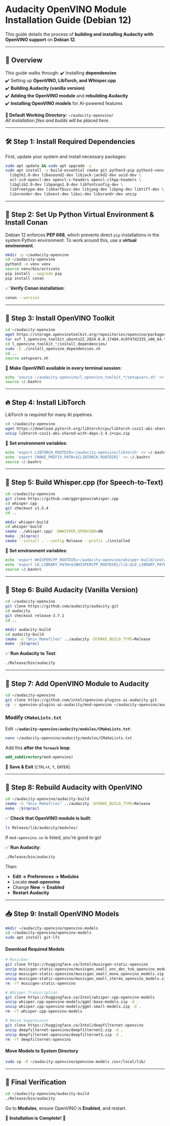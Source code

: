 # **Audacity OpenVINO Module Installation Guide (Debian 12)**

This guide details the process of **building and installing Audacity with OpenVINO support** on **Debian 12**.

---

## **📌 Overview**
This guide walks through:
✔️ Installing **dependencies**  
✔️ Setting up **OpenVINO, LibTorch, and Whisper.cpp**  
✔️ **Building Audacity (vanilla version)**  
✔️ **Adding the OpenVINO module** and **rebuilding Audacity**  
✔️ **Installing OpenVINO models** for AI-powered features  

**📁 Default Working Directory:** `~/audacity-openvino/`  
_All installation files and builds will be placed here._

---

## **🛠 Step 1: Install Required Dependencies**
First, update your system and install necessary packages:
```bash
sudo apt update && sudo apt upgrade -y
sudo apt install -y build-essential cmake git python3-pip python3-venv \
  libgtk2.0-dev libasound2-dev libjack-jackd2-dev uuid-dev \
  ocl-icd-opencl-dev opencl-c-headers opencl-clhpp-headers \
  libglib2.0-dev libpango1.0-dev libfontconfig-dev \
  libfreetype-dev libharfbuzz-dev libjpeg-dev libpng-dev libtiff-dev \
  libxrender-dev libxext-dev libxi-dev libxrandr-dev unzip
```

---

## **🐍 Step 2: Set Up Python Virtual Environment & Install Conan**
Debian 12 enforces **PEP 668**, which prevents direct `pip` installations in the system Python environment. To work around this, use a **virtual environment**.

```bash
mkdir -p ~/audacity-openvino
cd ~/audacity-openvino
python3 -m venv venv
source venv/bin/activate
pip install --upgrade pip
pip install conan
```
✅ **Verify Conan installation**:
```bash
conan --version
```

---

## **🔄 Step 3: Install OpenVINO Toolkit**
```bash
cd ~/audacity-openvino
wget https://storage.openvinotoolkit.org/repositories/openvino/packages/2024.6/linux/l_openvino_toolkit_ubuntu22_2024.6.0.17404.4c0f47d2335_x86_64.tgz
tar xvf l_openvino_toolkit_ubuntu22_2024.6.0.17404.4c0f47d2335_x86_64.tgz
cd l_openvino_toolkit_*/install_dependencies/
sudo -E ./install_openvino_dependencies.sh
cd ..
source setupvars.sh
```

🔹 **Make OpenVINO available in every terminal session**:
```bash
echo 'source ~/audacity-openvino/l_openvino_toolkit_*/setupvars.sh' >> ~/.bashrc
source ~/.bashrc
```

---

## **🔥 Step 4: Install LibTorch**
LibTorch is required for many AI pipelines.

```bash
cd ~/audacity-openvino
wget https://download.pytorch.org/libtorch/cpu/libtorch-cxx11-abi-shared-with-deps-2.4.1%2Bcpu.zip
unzip libtorch-cxx11-abi-shared-with-deps-2.4.1+cpu.zip
```

🔹 **Set environment variables**:
```bash
echo 'export LIBTORCH_ROOTDIR=~/audacity-openvino/libtorch' >> ~/.bashrc
echo 'export CMAKE_PREFIX_PATH=${LIBTORCH_ROOTDIR}' >> ~/.bashrc
source ~/.bashrc
```

---

## **🎤 Step 5: Build Whisper.cpp (for Speech-to-Text)**
```bash
cd ~/audacity-openvino
git clone https://github.com/ggerganov/whisper.cpp
cd whisper.cpp
git checkout v1.5.4
cd ..

mkdir whisper-build
cd whisper-build
cmake ../whisper.cpp/ -DWHISPER_OPENVINO=ON
make -j$(nproc)
cmake --install . --config Release --prefix ./installed
```

🔹 **Set environment variables**:
```bash
echo 'export WHISPERCPP_ROOTDIR=~/audacity-openvino/whisper-build/installed' >> ~/.bashrc
echo 'export LD_LIBRARY_PATH=${WHISPERCPP_ROOTDIR}/lib:$LD_LIBRARY_PATH' >> ~/.bashrc
source ~/.bashrc
```

---

## **🎵 Step 6: Build Audacity (Vanilla Version)**
```bash
cd ~/audacity-openvino
git clone https://github.com/audacity/audacity.git
cd audacity
git checkout release-3.7.1
cd ..

mkdir audacity-build
cd audacity-build
cmake -G "Unix Makefiles" ../audacity -DCMAKE_BUILD_TYPE=Release
make -j$(nproc)
```

✅ **Run Audacity to Test**:
```bash
./Release/bin/audacity
```

---

## **🧩 Step 7: Add OpenVINO Module to Audacity**
```bash
cd ~/audacity-openvino
git clone https://github.com/intel/openvino-plugins-ai-audacity.git
cp -r openvino-plugins-ai-audacity/mod-openvino ~/audacity-openvino/audacity/modules/
```

### **Modify `CMakeLists.txt`**
Edit **`~/audacity-openvino/audacity/modules/CMakeLists.txt`**:

```bash
nano ~/audacity-openvino/audacity/modules/CMakeLists.txt
```

Add this **after the `foreach` loop**:
```cmake
add_subdirectory(mod-openvino)
```

💾 **Save & Exit** (`CTRL+X`, `Y`, `ENTER`).

---

## **🔄 Step 8: Rebuild Audacity with OpenVINO**
```bash
cd ~/audacity-openvino/audacity-build
cmake -G "Unix Makefiles" ../audacity -DCMAKE_BUILD_TYPE=Release
make -j$(nproc)
```

✅ **Check that OpenVINO module is built**:
```bash
ls Release/lib/audacity/modules/
```
If `mod-openvino.so` is listed, you're good to go!

✅ **Run Audacity**:
```bash
./Release/bin/audacity
```

Then:
- **Edit → Preferences → Modules**
- Locate **mod-openvino**
- Change **New** → **Enabled**
- **Restart Audacity**

---

## **📥 Step 9: Install OpenVINO Models**
```bash
mkdir ~/audacity-openvino/openvino-models
cd ~/audacity-openvino/openvino-models
sudo apt install git-lfs
```

#### **Download Required Models**
```bash
# MusicGen
git clone https://huggingface.co/Intel/musicgen-static-openvino
unzip musicgen-static-openvino/musicgen_small_enc_dec_tok_openvino_models.zip -d musicgen
unzip musicgen-static-openvino/musicgen_small_mono_openvino_models.zip -d musicgen
unzip musicgen-static-openvino/musicgen_small_stereo_openvino_models.zip -d musicgen
rm -rf musicgen-static-openvino

# Whisper Transcription
git clone https://huggingface.co/Intel/whisper.cpp-openvino-models
unzip whisper.cpp-openvino-models/ggml-base-models.zip -d .
unzip whisper.cpp-openvino-models/ggml-small-models.zip -d .
rm -rf whisper.cpp-openvino-models

# Noise Suppression
git clone https://huggingface.co/Intel/deepfilternet-openvino
unzip deepfilternet-openvino/deepfilternet2.zip -d .
unzip deepfilternet-openvino/deepfilternet3.zip -d .
rm -rf deepfilternet-openvino
```

#### **Move Models to System Directory**
```bash
sudo cp -R ~/audacity-openvino/openvino-models /usr/local/lib/
```

---

## **🚀 Final Verification**
```bash
cd ~/audacity-openvino/audacity-build
./Release/bin/audacity
```
Go to **Modules**, ensure OpenVINO is **Enabled**, and restart.

🎉 **Installation is Complete!** 🚀  
